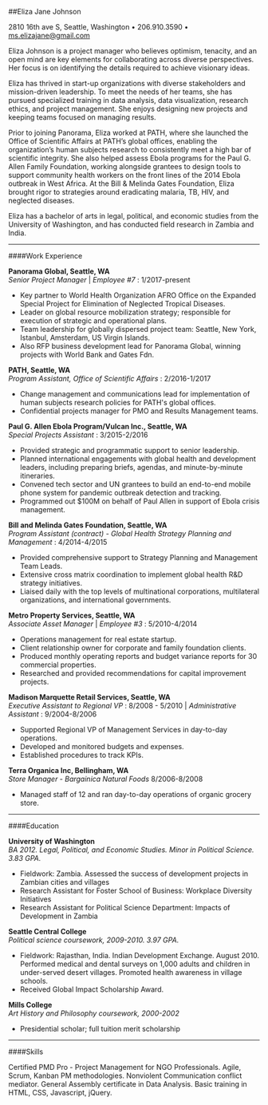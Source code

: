 ##Eliza Jane Johnson  

2810 16th ave S, Seattle, Washington • 206.910.3590 • ms.elizajane@gmail.com  
  
Eliza Johnson is a project manager who believes optimism, tenacity, and an open mind are key elements for collaborating across diverse perspectives. Her focus is on identifying the details required to achieve visionary ideas.

Eliza has thrived in start-up organizations with diverse stakeholders and mission-driven leadership. To meet the needs of her teams, she has pursued specialized training in data analysis, data visualization, research ethics, and project management. She enjoys designing new projects and keeping teams focused on managing results.

Prior to joining Panorama, Eliza worked at PATH, where she launched the Office of Scientific Affairs at PATH’s global offices, enabling the organization’s human subjects research to consistently meet a high bar of scientific integrity. She also helped assess Ebola programs for the Paul G. Allen Family Foundation, working alongside grantees to design tools to support community health workers on the front lines of the 2014 Ebola outbreak in West Africa. At the Bill & Melinda Gates Foundation, Eliza brought rigor to strategies around eradicating malaria, TB, HIV, and neglected diseases.

Eliza has a bachelor of arts in legal, political, and economic studies from the University of Washington, and has conducted field research in Zambia and India.
* * *   
    
####Work Experience

**Panorama Global, Seattle, WA**  
*Senior Project Manager* | *Employee #7* : 1/2017-present  
* Key partner to World Health Organization AFRO Office on the Expanded Special Project for Elimination of Neglected Tropical Diseases.
* Leader on global resource mobilization strategy; responsible for execution of strategic and operational plans.
* Team leadership for globally dispersed project team: Seattle, New York, Istanbul, Amsterdam, US Virgin Islands.
* Also RFP business development lead for Panorama Global, winning projects with World Bank and Gates Fdn.

**PATH, Seattle, WA**  
*Program Assistant, Office of Scientific Affairs* : 2/2016-1/2017  
* Change management and communications lead for implementation of human subjects research policies for PATH's global offices.
* Confidential projects manager for PMO and Results Management teams.

**Paul G. Allen Ebola Program/Vulcan Inc., Seattle, WA**  
*Special Projects Assistant* : 3/2015-2/2016  
* Provided strategic and programmatic support to senior leadership.  
* Planned international engagements with global health and development leaders, including preparing briefs, agendas, and minute-by-minute itineraries.  
* Convened tech sector and UN grantees to build an end-to-end mobile phone system for pandemic outbreak detection and tracking.  
* Programmed out $100M on behalf of Paul Allen in support of Ebola crisis management.

**Bill and Melinda Gates Foundation, Seattle, WA**  
*Program Assistant (contract) - Global Health Strategy Planning and Management* : 4/2014-4/2015  
* Provided comprehensive support to Strategy Planning and Management Team Leads.  
* Extensive cross matrix coordination to implement global health R&D strategy initiatives.   
* Liaised daily with the top levels of multinational corporations, multilateral organizations, and international governments.     

**Metro Property Services, Seattle, WA**    
*Associate Asset Manager* | *Employee #3* : 5/2010-4/2014   
* Operations management for real estate startup.    
* Client relationship owner for corporate and family foundation clients.  
* Produced monthly operating reports and budget variance reports for 30 commercial properties.    
* Researched and provided recommendations for capital improvement projects.   

**Madison Marquette Retail Services, Seattle, WA**  
*Executive Assistant to Regional VP* : 8/2008 - 5/2010 | *Administrative Assistant* : 9/2004-8/2006  
* Supported Regional VP of Management Services in day-to-day operations.     
* Developed and monitored budgets and expenses.   
* Established procedures to track KPIs.   

**Terra Organica Inc, Bellingham, WA**   
*Store Manager - Bargainica Natural Foods* 8/2006-8/2008   
* Managed staff of 12 and ran day-to-day operations of organic grocery store.  

- - -   
    
####Education

**University of Washington**  
*BA 2012. Legal, Political, and Economic Studies. Minor in Political Science. 3.83 GPA.*     
* Fieldwork: Zambia. Assessed the success of development projects in Zambian cities and villages   
* Research Assistant for Foster School of Business: Workplace Diversity Initiatives  
* Research Assistant for Political Science Department: Impacts of Development in Zambia  

**Seattle Central College**  
*Political science coursework, 2009-2010. 3.97 GPA.*      
* Fieldwork: Rajasthan, India. Indian Development Exchange. August 2010. Performed medical and dental surveys on 1,000 adults and children in under-served desert villages. Promoted health awareness in village schools.   
* Received Global Impact Scholarship Award.   

**Mills College**     
*Art History and Philosophy coursework, 2000-2002*  
* Presidential scholar; full tuition merit scholarship

- - -   
  
####Skills

Certified PMD Pro - Project Management for NGO Professionals. Agile, Scrum, Kanban PM methodologies. Nonviolent Communication conflict mediator. General Assembly certificate in Data Analysis. Basic training in HTML, CSS, Javascript, jQuery. 

